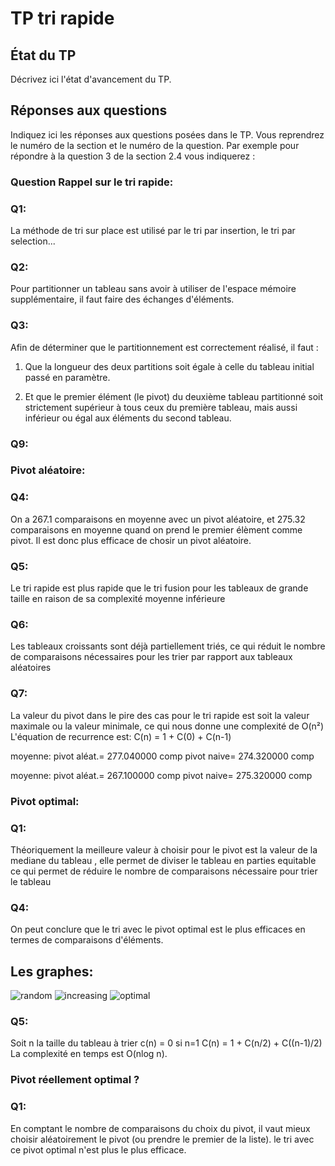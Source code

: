 # TP tri rapide


## État du TP

Décrivez ici l'état d'avancement du TP.

## Réponses aux questions

Indiquez ici les réponses aux questions posées dans le TP. Vous
reprendrez le numéro de la section et le numéro de la question. Par
exemple pour répondre à la question 3 de la section 2.4 vous indiquerez :

### Question Rappel sur le tri rapide:

### Q1:
La méthode de tri sur place est utilisé par le tri par insertion, le tri par selection...

### Q2:
Pour partitionner un tableau sans avoir à utiliser de l'espace mémoire supplémentaire, il faut faire des échanges d'éléments.

### Q3:
Afin de déterminer que le partitionnement est correctement réalisé, il faut :

1) Que la longueur des deux partitions soit égale à celle du tableau initial passé en paramètre.

2) Et que le premier élément (le pivot) du deuxième tableau partitionné soit strictement supérieur à tous ceux du première tableau, mais aussi inférieur ou égal aux éléments du second tableau.

### Q9:

### Pivot aléatoire:

### Q4:

On a 267.1 comparaisons en moyenne avec un pivot aléatoire, et 275.32 comparaisons en moyenne quand on prend le premier élèment comme pivot.
Il est donc plus efficace de chosir un pivot aléatoire.

### Q5:
Le tri rapide est plus rapide que le tri fusion pour les tableaux de grande taille en raison de sa complexité moyenne inférieure

### Q6:
Les tableaux croissants sont déjà partiellement triés, ce qui réduit le nombre de comparaisons nécessaires pour les trier par rapport aux tableaux aléatoires

### Q7:
La valeur du pivot dans le pire des cas pour le tri rapide est soit la valeur maximale ou la valeur minimale, ce qui nous donne une complexité de O(n²)
L'équation de recurrence est: C(n) = 1 + C(0) + C(n-1)

moyenne:
pivot aléat.= 277.040000 comp
pivot naive= 274.320000 comp

moyenne:
pivot aléat.= 267.100000 comp
pivot naive= 275.320000 comp

### Pivot optimal:

### Q1:
Théoriquement la meilleure valeur à choisir pour le pivot est la valeur de la mediane du tableau , elle permet de diviser le tableau en parties equitable ce qui permet de réduire le nombre de comparaisons nécessaire pour trier le tableau

### Q4:
On peut conclure que le tri avec le pivot optimal est le plus efficaces en termes de comparaisons d'éléments.

## Les graphes:
![random](src/images/random.png)
![increasing](src/images/increasing.png)
![optimal](src/images/optimal.png)

### Q5:
Soit n la taille du tableau à trier
c(n) = 0 si n=1
C(n) = 1 + C(n/2) + C((n-1)/2)
La complexité en temps est O(nlog n).

### Pivot réellement optimal ?

### Q1:

En comptant le nombre de comparaisons du choix du pivot, il vaut mieux choisir
aléatoirement le pivot (ou prendre le premier de la liste).
le tri avec ce pivot optimal n'est plus le plus efficace.